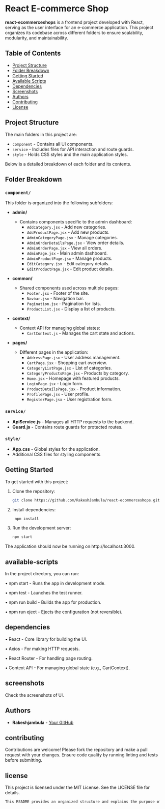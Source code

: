 # React E-commerce Shop

**react-ecommerceshops** is a frontend project developed with React, serving as the user interface for an e-commerce application. This project organizes its codebase across different folders to ensure scalability, modularity, and maintainability.

## Table of Contents
- [Project Structure](#project-structure)
- [Folder Breakdown](#folder-breakdown)
- [Getting Started](#getting-started)
- [Available Scripts](#available-scripts)
- [Dependencies](#dependencies)
- [Screenshots](#screenshots)
- [Authors](#authors)
- [Contributing](#contributing)
- [License](#license)

## Project Structure

The main folders in this project are:
- `component` - Contains all UI components.
- `service` - Includes files for API interaction and route guards.
- `style` - Holds CSS styles and the main application styles.

Below is a detailed breakdown of each folder and its contents.

## Folder Breakdown

### `component/`

This folder is organized into the following subfolders:

- **admin/**
  - Contains components specific to the admin dashboard:
    - `AddCategory.jsx` - Add new categories.
    - `AddProductPage.jsx` - Add new products.
    - `AdminCategoryPage.jsx` - Manage categories.
    - `AdminOrderDetailsPage.jsx` - View order details.
    - `AdminOrderPage.jsx` - View all orders.
    - `AdminPage.jsx` - Main admin dashboard.
    - `AdminProductPage.jsx` - Manage products.
    - `EditCategory.jsx` - Edit category details.
    - `EditProductPage.jsx` - Edit product details.

- **common/**
  - Shared components used across multiple pages:
    - `Footer.jsx` - Footer of the site.
    - `Navbar.jsx` - Navigation bar.
    - `Pagination.jsx` - Pagination for lists.
    - `ProductList.jsx` - Display a list of products.

- **context/**
  - Context API for managing global states:
    - `CartContext.js` - Manages the cart state and actions.

- **pages/**
  - Different pages in the application:
    - `AddressPage.jsx` - User address management.
    - `CartPage.jsx` - Shopping cart overview.
    - `CategoryListPage.jsx` - List of categories.
    - `CategoryProductsPage.jsx` - Products by category.
    - `Home.jsx` - Homepage with featured products.
    - `LoginPage.jsx` - Login form.
    - `ProductDetailsPage.jsx` - Product information.
    - `ProfilePage.jsx` - User profile.
    - `RegisterPage.jsx` - User registration form.

### `service/`

- **ApiService.js** - Manages all HTTP requests to the backend.
- **Guard.js** - Contains route guards for protected routes.

### `style/`

- **App.css** - Global styles for the application.
- Additional CSS files for styling components.

## Getting Started

To get started with this project:

1. Clone the repository:
   ```bash
   git clone https://github.com/RakeshJambula/react-ecommerceshops.git

2. Install dependencies:
   ```bash
    npm install

3. Run the development server:
   ```bash
   npm start

The application should now be running on http://localhost:3000.

## available-scripts

In the project directory, you can run:

• npm start - Runs the app in development mode.

• npm test - Launches the test runner.

• npm run build - Builds the app for production.

• npm run eject - Ejects the configuration (not reversible).

## dependencies

• React - Core library for building the UI.

• Axios - For making HTTP requests.

• React Router - For handling page routing.

• Context API - For managing global state (e.g., CartContext).

## screenshots

Check the screenshots of UI.

## Authors
- **Rakeshjambula** - [Your GitHub](https://github.com/RakeshJambula)

## contributing

Contributions are welcome! Please fork the repository and make a pull request with your changes. Ensure code quality by running linting and tests before submitting.

## license

This project is licensed under the MIT License. See the LICENSE file for details.

```bash
This README provides an organized structure and explains the purpose of each folder and file within your project, helping contributors and other developers understand its setup and functionality.
